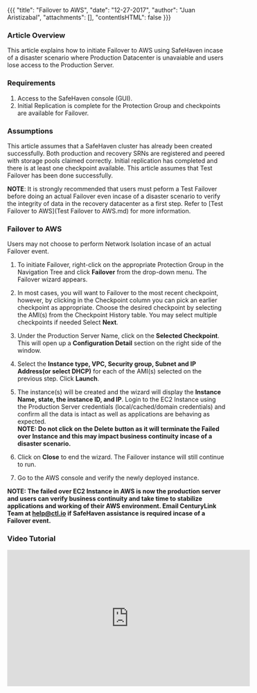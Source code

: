 {{{
  "title": "Failover to AWS",
  "date": "12-27-2017",
  "author": "Juan Aristizabal",
  "attachments": [],
  "contentIsHTML": false
}}}

### Article Overview
This article explains how to initiate Failover to AWS using SafeHaven incase of a disaster scenario where Production Datacenter is unavaiable and users lose access to the Production Server.

### Requirements
1. Access to the SafeHaven console (GUI).
2. Initial Replication is complete for the Protection Group and checkpoints are available for Failover.

### Assumptions
This article assumes that a SafeHaven cluster has already been created successfully. Both production and recovery SRNs are registered and peered with storage pools claimed correctly. Initial replication has completed and there is at least one checkpoint available. This article assumes that Test Failover has been done successfully.

**NOTE**: It is strongly recommended that users must peform a Test Failover before doing an actual Failover even incase of a disaster scenario to verify the integrity of data in the recovery datacenter as a first step. Refer to [Test Failover to AWS](Test Failover to AWS.md) for more information.

### Failover to AWS
Users may not choose to perform Network Isolation incase of an actual Failover event.

1. To initiate Failover, right-click on the appropriate Protection Group in the Navigation Tree and click **Failover** from the drop-down menu. The Failover wizard appears.

2. In most cases, you will want to Failover to the most recent checkpoint, however, by clicking in the Checkpoint column you can pick an earlier checkpoint as appropriate. Choose the desired checkpoint by selecting the AMI(s) from the Checkpoint History table. You may select multiple checkpoints if needed Select **Next**.

3. Under the Production Server Name, click on the **Selected Checkpoint**. This will open up a **Configuration Detail** section on the right side of the window.

4. Select the **Instance type, VPC, Security group, Subnet and IP Address(or select DHCP)** for each of the AMI(s) selected on the previous step. Click **Launch**.

5. The instance(s) will be created and the wizard will display the **Instance Name, state, the instance ID, and IP**. Login to the EC2 Instance using the Production Server credentials (local/cached/domain credentials) and confirm all the data is intact as well as applications are behaving as expected.  
   **NOTE:** **Do not click on the Delete button as it will terminate the Failed over Instance and this may impact business continuity incase of a disaster scenario.**

6. Click on **Close** to end the wizard. The Failover instance will still continue to run.

7. Go to the AWS console and verify the newly deployed instance.

**NOTE: The failed over EC2 Instance in AWS is now the production server and users can verify business continuity and take time to stabilize applications and working of their AWS environment. Email CenturyLink Team at help@ctl.io if SafeHaven assistance is required incase of a Failover event.**

### Video Tutorial
<iframe width="560" height="315" src="https://www.youtube.com/embed/isdBvOIFDJA" frameborder="0" gesture="media" allow="encrypted-media" allowfullscreen></iframe>
